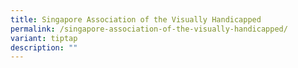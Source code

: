 ```yaml
---
title: Singapore Association of the Visually Handicapped
permalink: /singapore-association-of-the-visually-handicapped/
variant: tiptap
description: ""
---
```

